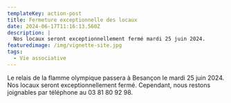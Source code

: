 ```yaml
---
templateKey: action-post
title: Fermeture exceptionnelle des locaux
date: 2024-06-17T11:16:13.560Z
description: |
  Nos locaux seront exceptionnellement fermé mardi 25 juin 2024.
featuredimage: /img/vignette-site.jpg
tags:
  - Vie associative
---
```

Le relais de la flamme olympique passera à Besançon le mardi 25 juin 2024. Nos locaux seront exceptionnellement fermé. Cependant, nous restons joignables par téléphone au 03 81 80 92 98.